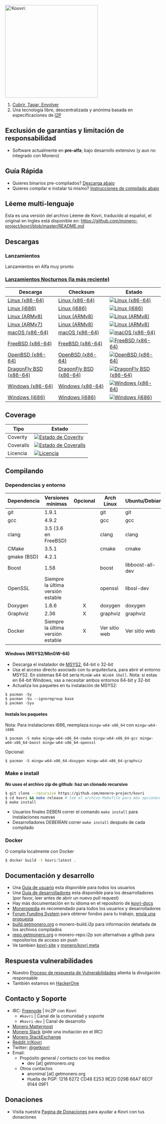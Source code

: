 [<img width="300" src="https://static.getmonero.org/images/kovri/logo.png" alt="ˈKoʊvriː" />](https://github.com/monero-project/kovri)

1. [Cubrir, Tapar, Envolver](https://en.wikipedia.org/wiki/Esperanto)
2. Una tecnología  libre, descentralizada y anónima basada en especificaciones de  [I2P](https://getmonero.org/resources/moneropedia/i2p.html)

## Exclusión de garantías y limitación de responsabilidad
- Software actualmente en **pre-alfa**; bajo desarrollo extensivo (y aun no integrado con Monero)

## Guía Rápida

- Quieres binarios pre-compilados? [Descarga abajo](#Descargas)
- Quieres compilar e instalar tú mismo? [Instrucciones de compilado abajo](#Compilando)

## Léeme multi-lenguaje
Esta es una versión del archivo Léeme de Kovri, traducido al español, el original en Ingles está disponible en: https://github.com/monero-project/kovri/blob/master/README.md

## Descargas

### Lanzamientos

Lanzamientos en Alfa muy pronto

### [Lanzamientos Nocturnos (la más reciente)](https://build.getmonero.org/waterfall)

| Descarga | Checksum | Estado |
| -------- | -------- | ------ |
| [Linux (x86-64)](https://build.getmonero.org/downloads/kovri-latest-linux-amd64.tar.bz2) | [Linux (x86-64)](https://build.getmonero.org/downloads/kovri-latest-linux-amd64.tar.bz2.sha256sum.txt) | [![Linux (x86-64)](https://build.getmonero.org/png?builder=kovri-static-ubuntu-amd64)](https://build.getmonero.org/builders/kovri-static-ubuntu-amd64) |
| [Linux (i686)](https://build.getmonero.org/downloads/kovri-latest-linux-i686.tar.bz2) | [Linux (i686)](https://build.getmonero.org/downloads/kovri-latest-linux-i686.tar.bz2.sha256sum.txt) | [![Linux (i686)](https://build.getmonero.org/png?builder=kovri-static-ubuntu-i686)](https://build.getmonero.org/builders/kovri-static-ubuntu-i686) |
| [Linux (ARMv8)](https://build.getmonero.org/downloads/kovri-latest-linux-armv8.tar.bz2) | [Linux (ARMv8)](https://build.getmonero.org/downloads/kovri-latest-linux-armv8.tar.bz2.sha256sum.txt) | [![Linux (ARMv8)](https://build.getmonero.org/png?builder=kovri-static-debian-arm8)](https://build.getmonero.org/builders/kovri-static-debian-arm8) |
| [Linux (ARMv7)](https://build.getmonero.org/downloads/kovri-latest-linux-armv7.tar.bz2) | [Linux (ARMv8)](https://build.getmonero.org/downloads/kovri-latest-linux-armv7.tar.bz2.sha256sum.txt) | [![Linux (ARMv8)](https://build.getmonero.org/png?builder=kovri-static-ubuntu-arm7)](https://build.getmonero.org/builders/kovri-static-ubuntu-) |
| [macOS (x86-64)](https://build.getmonero.org/downloads/kovri-latest-osx-10.13.tar.bz2) | [macOS (x86-64)](https://build.getmonero.org/downloads/kovri-latest-osx-10.13.tar.bz2.sha256sum.txt) | [![macOS (x86-64)](https://build.getmonero.org/png?builder=kovri-static-osx)](https://build.getmonero.org/builders/kovri-static-osx) |
| [FreeBSD (x86-64)](https://build.getmonero.org/downloads/kovri-latest-freebsd-amd64.tar.bz2) | [FreeBSD (x86-64)](https://build.getmonero.org/downloads/kovri-latest-freebsd-amd64.tar.bz2.sha256sum.txt) | [![FreeBSD (x86-64)](https://build.getmonero.org/png?builder=kovri-static-freebsd64)](https://build.getmonero.org/builders/kovri-static-freebsd64) |
| [OpenBSD (x86-64)](https://build.getmonero.org/downloads/kovri-latest-openbsd-amd64.tar.bz2) | [OpenBSD (x86-64)](https://build.getmonero.org/downloads/kovri-latest-openbsd-amd64.tar.bz2.sha256sum.txt) | [![OpenBSD (x86-64)](https://build.getmonero.org/png?builder=kovri-static-openbsd-amd64)](https://build.getmonero.org/builders/kovri-static-openbsd-amd64) |
| [DragonFly BSD (x86-64)](https://build.getmonero.org/downloads/kovri-latest-dragonflybsd-4.6.tar.bz2) | [DragonFly BSD (x86-64)](https://build.getmonero.org/downloads/kovri-latest-dragonflybsd-4.6.tar.bz2.sha256sum.txt) | [![DragonFly BSD (x86-64)](https://build.getmonero.org/png?builder=kovri-static-dragonflybsd-amd64)](https://build.getmonero.org/builders/kovri-static-dragonflybsd-amd64) |
| [Windows (x86-64)](https://build.getmonero.org/downloads/kovri-latest-win64.exe) | [Windows (x86-64)](https://build.getmonero.org/downloads/kovri-latest-win64.exe.sha256sum.txt) | [![Windows (x86-64)](https://build.getmonero.org/png?builder=kovri-static-win64)](https://build.getmonero.org/builders/kovri-static-win64) |
| [Windows (i686)](https://build.getmonero.org/downloads/kovri-latest-win32.exe) | [Windows (i686)](https://build.getmonero.org/downloads/kovri-latest-win32.exe.sha256sum.txt) | [![Windows (i686)](https://build.getmonero.org/png?builder=kovri-static-win32)](https://build.getmonero.org/builders/kovri-static-win32) |

## Coverage

| Tipo      | Estado |
|-----------|--------|
| Coverity  | [![Estado de Coverity](https://scan.coverity.com/projects/7621/badge.svg)](https://scan.coverity.com/projects/7621/)
| Coveralls | [![Estado de Coveralls](https://coveralls.io/repos/github/monero-project/kovri/badge.svg?branch=master)](https://coveralls.io/github/monero-project/kovri?branch=master)
| Licencia   | [![Licencia](https://img.shields.io/badge/license-BSD3-blue.svg)](https://opensource.org/licenses/BSD-3-Clause)

## Compilando

### Dependencias y entorno

| Dependencia          | Versiones mínimas           | Opcional | Arch Linux  | Ubuntu/Debian    | macOS (Homebrew) | FreeBSD       | OpenBSD     |
| ------------------- | ---------------------------- |:--------:| ----------- | ---------------- | ---------------- | ------------- | ----------- |
| git                 | 1.9.1                        |          | git         | git              | git              | git           | git         |
| gcc                 | 4.9.2                        |          | gcc         | gcc              |                  |               |             |
| clang               | 3.5 (3.6 en FreeBSD)         |          | clang       | clang            | clang (Apple)    | clang36       | llvm        |
| CMake               | 3.5.1                        |          | cmake       | cmake            | cmake            | cmake         | cmake       |
| gmake (BSD)         | 4.2.1                        |          |             |                  |                  | gmake         | gmake       |
| Boost               | 1.58                         |          | boost       | libboost-all-dev | boost            | boost-libs    | boost       |
| OpenSSL             | Siempre la última versión estable |          | openssl     | libssl-dev       | openssl          | openssl       | openssl     |
| Doxygen             | 1.8.6                        |    X     | doxygen     | doxygen          | doxygen          | doxygen       | doxygen     |
| Graphviz            | 2.36                         |    X     | graphviz    | graphviz         | graphviz         | graphviz      | graphviz    |
| Docker              | Siempre la última versión estable |    X     | Ver sitio web | Ver sitio web      | Ver sitio web      | Ver sitio web   | Ver sitio web |

#### Windows (MSYS2/MinGW-64)
* Descarga el instalador de [MSYS2](http://msys2.github.io/), 64-bit o 32-bit
* Usa el acceso directo asociado con tu arquitectura, para abrir el entorno MSYS2. En sistemas 64-bit  seria `MinGW-w64 Win64 Shell`. Nota: si estas en 64-bit Windows, vas a necesitar ambos entornos 64-bit y 32-bit
* Actualiza los paquetes en tu instalación de MSYS2:

```shell
$ pacman -Sy
$ pacman -Su --ignoregroup base
$ pacman -Syu
```

#### Instala los paquetes

Nota: Para instalaciones i686, reemplaza `mingw-w64-x86_64` con `mingw-w64-i686`

`$ pacman -S make mingw-w64-x86_64-cmake mingw-w64-x86_64-gcc mingw-w64-x86_64-boost mingw-w64-x86_64-openssl`

Opcional:

`$ pacman -S mingw-w64-x86_64-doxygen mingw-w64-x86_64-graphviz`

### Make e install

***No* uses el archivo zip de github: haz un clonado recursivo**

```bash
$ git clone --recursive https://github.com/monero-project/kovri
$ cd kovri && make release # lee el archivo Makefile para más opciones
$ make install
```

- Usuarios finales DEBEN correr el comando `make install` para instalaciones nuevas
- Desarrolladores DEBERÍAN correr `make install` después de cada compilado

### Docker

O compila localmente con Docker

```bash
$ docker build -t kovri:latest .
```

## Documentación y desarrollo
- Una [Guía de usuario](https://github.com/monero-project/kovri-docs/blob/master/i18n/en/user_guide.md) esta disponible para todos los usuarios
- Una [Guía de desarrolladores](https://github.com/monero-project/kovri-docs/blob/master/i18n/en/developer_guide.md) esta disponible para los desarrolladores (por favor, leer antes de abrir un nuevo pull request)
- Hay más documentación en tu idioma en el repositorio de [kovri-docs](https://github.com/monero-project/kovri-docs/)
- [Moneropedia](https://getmonero.org/knowledge-base/moneropedia/kovri) es recomendado para todos los usuarios y desarrolladores
- [Forum Funding System](https://forum.getmonero.org/8/funding-required) para obtener fondos para tu trabajo, [envía una propuesta](https://forum.getmonero.org/7/open-tasks/2379/forum-funding-system-ffs-sticky)
- [build.getmonero.org](https://build.getmonero.org/) o monero-build.i2p para información detallada de los archivos compilados
- [repo.getmonero.org](https://repo.getmonero.org/monero-project/kovri) o monero-repo.i2p son alternativas a github para repositorios de acceso sin push
- Ve tambien [kovri-site](https://github.com/monero-project/kovri-site) y [monero/kovri meta](https://github.com/monero-project/meta)

## Respuesta vulnerabilidades
- Nuestro [Proceso de respuesta de Vulnerabilidades](https://github.com/monero-project/meta/blob/master/VULNERABILITY_RESPONSE_PROCESS.md) alienta la divulgación responsable
- También estamos en [HackerOne](https://hackerone.com/monero)

## Contacto y Soporte
- IRC: [Freenode](https://webchat.freenode.net/) | Irc2P con Kovri
  - `#kovri` | Canal de la comunidad y soporte
  - `#kovri-dev` | Canal de desarrollo
- [Monero Mattermost](https://mattermost.getmonero.org/)
- [Monero Slack](https://monero.slack.com/) (pide una invitación en el IRC)
- [Monero StackExchange](https://monero.stackexchange.com/)
- [Reddit /r/Kovri](https://www.reddit.com/r/Kovri/)
- Twitter: [@getkovri](https://twitter.com/getkovri)
- Email:
  - Propósito general / contacto con los medios
    - dev [at] getmonero.org
  - Otros contactos
    - anonimal [at] getmonero.org
    - Huella de PGP: 1218 6272 CD48 E253 9E2D  D29B 66A7 6ECF 9144 09F1

## Donaciones
- Visita nuestra [Pagina de Donaciones](https://getmonero.org/getting-started/donate/) para ayudar a Kovri con tus donaciones
